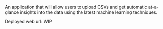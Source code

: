 An application that will allow users to upload CSVs and get automatic at-a-glance insights into the data using the latest machine learning techniques.

Deployed web url:
WIP
